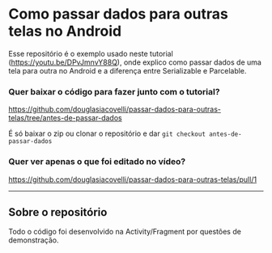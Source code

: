 # Como passar dados para outras telas no Android

Esse repositório é o exemplo usado neste tutorial (https://youtu.be/DPvJmnvY88Q), onde explico como passar dados de uma tela para outra no Android e a diferença entre Serializable e Parcelable.

### Quer baixar o código para fazer junto com o tutorial?
https://github.com/douglasiacovelli/passar-dados-para-outras-telas/tree/antes-de-passar-dados

É só baixar o zip ou clonar o repositório e dar `git checkout antes-de-passar-dados`

### Quer ver apenas o que foi editado no vídeo?
https://github.com/douglasiacovelli/passar-dados-para-outras-telas/pull/1

-----

## Sobre o repositório

Todo o código foi desenvolvido na Activity/Fragment por questões de demonstração.
